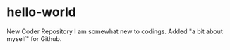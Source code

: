 # hello-world
New Coder Repository
I am somewhat new to codings.
Added "a bit about myself" for Github.
